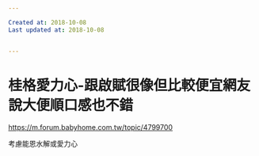 ```yaml
---

Created at: 2018-10-08
Last updated at: 2018-10-08


---
```


# 桂格愛力心-跟啟賦很像但比較便宜網友說大便順口感也不錯


<https://m.forum.babyhome.com.tw/topic/4799700>

考慮能恩水解或愛力心

